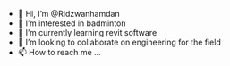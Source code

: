 - 👋 Hi, I’m @Ridzwanhamdan
- 👀 I’m interested in badminton
- 🌱 I’m currently learning revit software 
- 💞️ I’m looking to collaborate on engineering for the field
- 📫 How to reach me ... 

<!---
Ridzwanhamdan/Ridzwanhamdan is a ✨ special ✨ repository because its `README.md` (this file) appears on your GitHub profile.
You can click the Preview link to take a look at your changes.
--->
